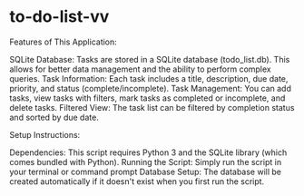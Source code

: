 # to-do-list-vv
Features of This Application:

SQLite Database: Tasks are stored in a SQLite database (todo_list.db). This allows for better data management and the ability to perform complex queries.
Task Information: Each task includes a title, description, due date, priority, and status (complete/incomplete).
Task Management: You can add tasks, view tasks with filters, mark tasks as completed or incomplete, and delete tasks.
Filtered View: The task list can be filtered by completion status and sorted by due date.

Setup Instructions:

Dependencies: This script requires Python 3 and the SQLite library (which comes bundled with Python).
Running the Script: Simply run the script in your terminal or command prompt
Database Setup: The database will be created automatically if it doesn't exist when you first run the script.

